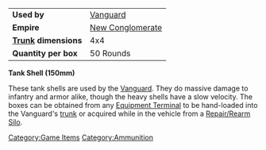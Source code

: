 |                                             |                                                    |
| ------------------------------------------- | -------------------------------------------------- |
| **Used by**                                 | [Vanguard](Vanguard.md)                 |
| **Empire**                                  | [New Conglomerate](New_Conglomerate.md) |
| **[Trunk](Trunk.md) dimensions** | 4x4                                                |
| **Quantity per box**                        | 50 Rounds                                          |

**Tank Shell (150mm)**

These tank shells are used by the [Vanguard](Vanguard.md). They
do massive damage to infantry and armor alike, though the heavy shells
have a slow velocity. The boxes can be obtained from any [Equipment
Terminal](Equipment_Terminal.md) to be hand-loaded into the
Vanguard's [trunk](trunk.md) or acquired while in the vehicle
from a [Repair/Rearm Silo](Repair/Rearm_Silo.md).

[Category:Game Items](Category:Game_Items.md)
[Category:Ammunition](Category:Ammunition.md)
